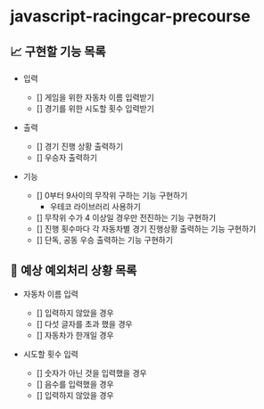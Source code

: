 # javascript-racingcar-precourse

## 📈 구현할 기능 목록

- 입력

  - [] 게임을 위한 자동차 이름 입력받기
  - [] 경기를 위한 시도할 횟수 입력받기

- 출력

  - [] 경기 진행 상황 출력하기
  - [] 우승자 출력하기

- 기능

  - [] 0부터 9사이의 무작위 구하는 기능 구현하기
    - 우테코 라이브러리 사용하기
  - [] 무작위 수가 4 이상일 경우만 전진하는 기능 구현하기
  - [] 진행 횟수마다 각 자동차별 경기 진행상황 출력하는 기능 구현하기
  - [] 단독, 공동 우승 출력하는 기능 구현하기

## 🎯 예상 예외처리 상황 목록

- 자동차 이름 입력

  - [] 입력하지 않았을 경우
  - [] 다섯 글자를 초과 했을 경우
  - [] 자동차가 한개일 경우

- 시도할 횟수 입력
  - [] 숫자가 아닌 것을 입력했을 경우
  - [] 음수를 입력했을 경우
  - [] 입력하지 않았을 경우
